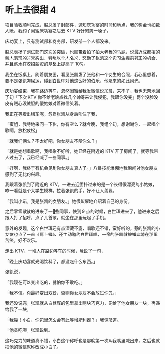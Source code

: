 
# 听上去很甜 4

项目验收顺利完成，赵总发了封邮件，通知庆功宴的时间和地点，我的奖金也如数入账，我约了闺蜜庆功宴之后去 KTV 好好的爽一嗓子。



庆功宴上，只有测试部和商务部，研发部一个人都没来。

赵总表扬了测试部门这次的突破，也顺带着拍了拍大老板的马屁，说最近成都招的新人表现的非常突出，特地以个人名义，奖励了张凯这个实习生提前转正的机会，并且薪水在校招薪资的基础上提高了 10%。



我坐在饭桌上，刷着朋友圈，看见张凯发了张他和一个女生的合照，我心里想着，要不是张凯狗屎运，碰到白世珲对他这么好的伯乐，他哪来的如此风光。



庆功宴结束，我在路边等车，忽然闺蜜给我发微信说加班，来不了，我也无奈地回了句「下次 KTV 你不给老娘点找几个帅哥来让我侵犯，我跟你没完」两个没脸没皮有贼心没贼胆的傻姑娘对着微信笑着。



我正在等着出租车呢，忽然张凯从身后叫住了我，

「蜜姐，我特地来问一下你，你有空么？就今晚，我组个句，想谢谢你，一起唱个歌啊，放松放松」

「就我们俩么？不太好吧，你女朋友不陪你么？」

「就是她想唱歌啊，我唱歌不好听，她已经在附近的 KTV 开了房间了，就等我带人过去了，我已经喊了一些同事。」

「好啊，我终于有机会见到你女朋友真人了。」八卦技能爆棚地我瞬间对他女朋友感到了无比的兴趣。



我跟着张凯到了附近的 KTV，一进去迎面扑过来的是一个长得很漂亮的小姑娘，咋一看就是个大学生模样，拉着张凯的手，好不让人羡慕。

「我叫小诺，我是张凯的女朋友。」她很炫耀地介绍着自己的身份。



之后零零散散的进来了一些同事，快到 9 点的时候，白世珲进来了，他进来之后跟人打了招呼，点了几首歌，就坐在那里玩起了手机。



意外的发现，这个白世珲还有点深藏不露，唱歌还不错，蛮好听的，惹的张凯的小女友也点了一首《肩上蝶》，还主动邀约白世珲唱，一旁的张凯就被嫌弃地在那里苦笑，好不欢乐。



走出 KTV，一堆人在路边等车的时候，我说了一句，

「晚上庆功宴就光喝饮料了，都没吃什么东西。」

张凯说，

「我现在可以变出吃的，就怕你不敢吃。」

「我不信。你最好变出双份，否则你女朋友不会放过你的。」

我还没说完，张凯就从白世珲的包里拿出两块巧克力，先给了他女朋友一块，再递给我了一块，

「我靠！小白，你包里怎么会有此等增肥利器？」我惊叹道。

「他贪吃呗」张凯说到。

这巧克力的味道真不错，小白这个称呼也是那晚第一次从我嘴里喊出来，之后也就把他的微信昵称改成小白了。